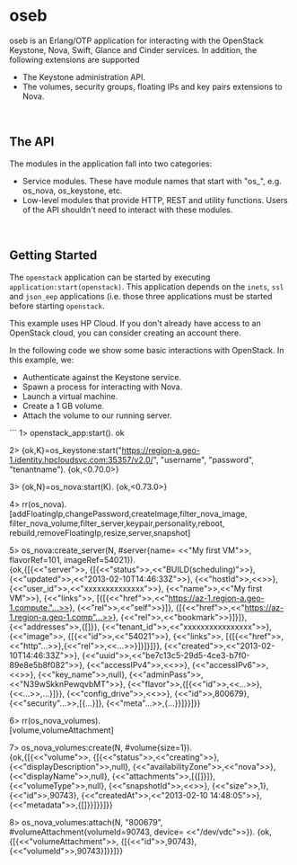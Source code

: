 oseb
====

oseb is an Erlang/OTP application for interacting with the OpenStack Keystone,
Nova, Swift, Glance and Cinder services. In addition, the following extensions are supported
<ul>
<li>The Keystone administration API.</li>
<li>The volumes, security groups, floating IPs and key pairs extensions to Nova.</li>
</ul> 
<br/>

The API
-------
The modules in the application fall into two categories:
<ul>
<li>Service modules. These have module names that start with "os_", e.g. os_nova, os_keystone, etc.</li>
<li>Low-level modules that provide HTTP, REST and utility functions. Users of the API shouldn't need to interact
with these modules.</li>
</ul> 
<br/>

Getting Started
---------------
The <code>openstack</code> application can be started by executing <code>application:start(openstack)</code>. This application
depends on the <code>inets</code>, <code>ssl</code> and <code>json_eep</code> applications (i.e. those three applications must
be started before starting <code>openstack</code>.

This example uses HP Cloud. If you don't already have access to an OpenStack cloud, you can consider creating an account there.

In the following code we show some basic interactions with OpenStack. In this example, we:
<ul>
<li>Authenticate against the Keystone service.</li>
<li>Spawn a process for interacting with Nova.</li>
<li>Launch a virtual machine.</li>
<li>Create a 1 GB volume.</li>
<li>Attach the volume to our running server.</li>
</ul>
```
1> openstack_app:start().
ok

2> {ok,K}=os_keystone:start("https://region-a.geo-1.identity.hpcloudsvc.com:35357/v2.0/", "username", "password", "tenantname").
{ok,<0.70.0>}

3> {ok,N}=os_nova:start(K).
{ok,<0.73.0>}

4> rr(os_nova).
[addFloatingIp,changePassword,createImage,filter_nova_image,
 filter_nova_volume,filter_server,keypair,personality,reboot,
 rebuild,removeFloatingIp,resize,server,snapshot]

5> os_nova:create_server(N, #server{name= <<"My first VM">>, flavorRef=101, imageRef=54021}).    
{ok,{[{<<"server">>,
       {[{<<"status">>,<<"BUILD(scheduling)">>},
         {<<"updated">>,<<"2013-02-10T14:46:33Z">>},
         {<<"hostId">>,<<>>},
         {<<"user_id">>,<<"xxxxxxxxxxxxxx">>},
         {<<"name">>,<<"My first VM">>},
         {<<"links">>,
          [{[{<<"href">>,<<"https://az-1.region-a.geo-1.compute."...>>},
             {<<"rel">>,<<"self">>}]},
           {[{<<"href">>,<<"https://az-1.region-a.geo-1.comp"...>>},
             {<<"rel">>,<<"bookmark">>}]}]},
         {<<"addresses">>,{[]}},
         {<<"tenant_id">>,<<"xxxxxxxxxxxxxxxx">>},
         {<<"image">>,
          {[{<<"id">>,<<"54021">>},
            {<<"links">>,
             [{[{<<"href">>,<<"http"...>>},{<<"rel">>,<<...>>}]}]}]}},
         {<<"created">>,<<"2013-02-10T14:46:33Z">>},
         {<<"uuid">>,<<"be7c13c5-29d5-4ce3-b7f0-89e8e5b8f082">>},
         {<<"accessIPv4">>,<<>>},
         {<<"accessIPv6">>,<<>>},
         {<<"key_name">>,null},
         {<<"adminPass">>,<<"N39wSkknPewqvbMT">>},
         {<<"flavor">>,{[{<<"id">>,<<...>>},{<<...>>,...}]}},
         {<<"config_drive">>,<<>>},
         {<<"id">>,800679},
         {<<"security"...>>,[{...}]},
         {<<"meta"...>>,{...}}]}}]}}

6> rr(os_nova_volumes).             
[volume,volumeAttachment]

7> os_nova_volumes:create(N, #volume{size=1}).       
{ok,{[{<<"volume">>,
       {[{<<"status">>,<<"creating">>},
         {<<"displayDescription">>,null},
         {<<"availabilityZone">>,<<"nova">>},
         {<<"displayName">>,null},
         {<<"attachments">>,[{[]}]},
         {<<"volumeType">>,null},
         {<<"snapshotId">>,<<>>},
         {<<"size">>,1},
         {<<"id">>,90743},
         {<<"createdAt">>,<<"2013-02-10 14:48:05">>},
         {<<"metadata">>,{[]}}]}}]}}

8> os_nova_volumes:attach(N, "800679", #volumeAttachment{volumeId=90743, device= <<"/dev/vdc">>}).
{ok,{[{<<"volumeAttachment">>,
       {[{<<"id">>,90743},{<<"volumeId">>,90743}]}}]}}
```

